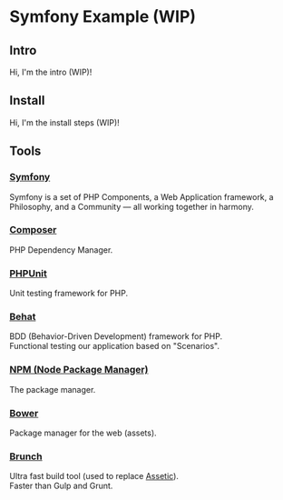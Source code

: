 # Symfony Example (WIP)

## Intro

Hi, I'm the intro (WIP)!

## Install

Hi, I'm the install steps (WIP)!

## Tools

### [Symfony](https://symfony.com)

Symfony is a set of PHP Components, a Web Application framework, a Philosophy, and a Community — all working together in harmony.

### [Composer](https://getcomposer.org)

PHP Dependency Manager.

### [PHPUnit](https://phpunit.de)

Unit testing framework for PHP.

### [Behat](http://docs.behat.org)

BDD (Behavior-Driven Development) framework for PHP.  
Functional testing our application based on "Scenarios".

### [NPM (Node Package Manager)](https://www.npmjs.com)

The package manager.

### [Bower](http://bower.io)

Package manager for the web (assets).

### [Brunch](http://brunch.io)

Ultra fast build tool (used to replace [Assetic](http://symfony.com/doc/current/cookbook/assetic/index.html)).  
Faster than Gulp and Grunt.

